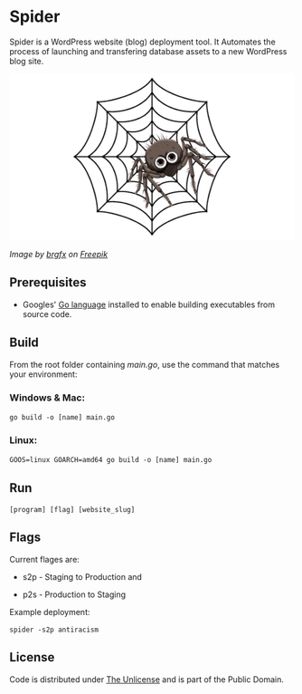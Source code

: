 # Spider

Spider is a WordPress website (blog) deployment tool. It Automates the process of launching and transfering database assets to a new WordPress blog site.

![Spider](spider.webp)

*Image by [brgfx](https://www.freepik.com/author/brgfx) on [Freepik](https://www.freepik.com)*

## Prerequisites

- Googles' [Go language](https://go.dev) installed to enable building executables from source code.

## Build

From the root folder containing *main.go*, use the command that matches your environment:

### Windows & Mac:

```console
go build -o [name] main.go
```

### Linux:

```console
GOOS=linux GOARCH=amd64 go build -o [name] main.go
```

## Run

```console
[program] [flag] [website_slug]
```

## Flags

Current flages are:

- s2p - Staging to Production and

- p2s - Production to Staging

Example deployment:

```console
spider -s2p antiracism
```

## License

Code is distributed under [The Unlicense](https://github.com/nausicaan/spider/blob/main/LICENSE.md) and is part of the Public Domain.
